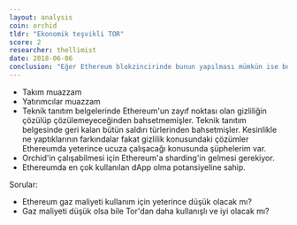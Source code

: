 ```yaml
---
layout: analysis
coin: orchid
tldr: "Ekonomik teşvikli TOR"
score: 2
researcher: thellimist
date: 2018-06-06
conclusion: "Eğer Ethereum blokzincirinde bunun yapılması mümkün ise but takım yapacak en uygun takım. Fakat orchid koini şu anda pahalı gibi gözüküyor. Geri dönüşü çok fazla olmayacak fakat büyüyecek yeri hala var gibi."
---
```


- Takım muazzam
- Yatırımcılar muazzam
- Teknik tanıtım belgelerinde Ethereum'un zayıf noktası olan gizliliğin çözülüp çözülemeyeceğinden bahsetmemişler. Teknik tanıtım belgesinde geri kalan bütün saldırı türlerinden bahsetmişler. Kesinlikle ne yaptıklarının farkındalar fakat gizlilik konusundaki çözümler Ethereumda yeterince ucuza çalışacağı konusunda şüphelerim var.
- Orchid'in çalışabilmesi için Ethereum'a sharding'in gelmesi gerekiyor.
- Ethereumda en çok kullanılan dApp olma potansiyeline sahip.

Sorular: 

- Ethereum gaz maliyeti kullanım için yeterince düşük olacak mı?
- Gaz maliyeti düşük olsa bile Tor'dan daha kullanışlı ve iyi olacak mı?
